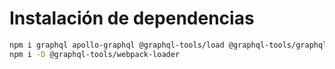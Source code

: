 # Instalación de dependencias

```sh
npm i graphql apollo-graphql @graphql-tools/load @graphql-tools/graphql-file-loader
npm i -D @graphql-tools/webpack-loader
```
